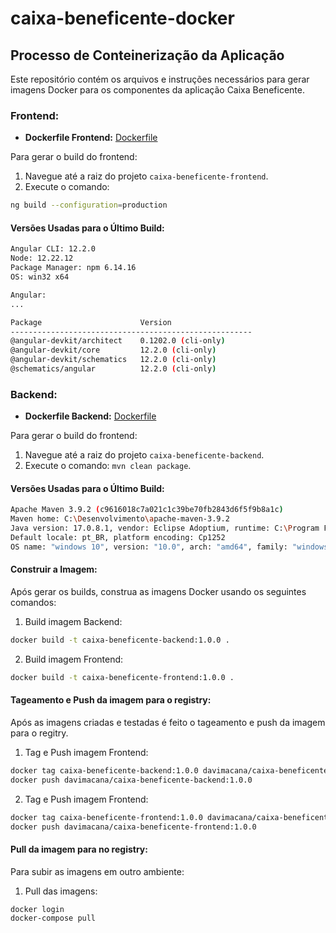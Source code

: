 # caixa-beneficente-docker

## Processo de Conteinerização da Aplicação

Este repositório contém os arquivos e instruções necessários para gerar imagens Docker para os componentes da aplicação Caixa Beneficente.

### Frontend:

- **Dockerfile Frontend:** [Dockerfile](https://github.com/davimacana/caixa-beneficente-frontend/blob/feature/container-docker/Dockerfile)

Para gerar o build do frontend:
1. Navegue até a raiz do projeto `caixa-beneficente-frontend`.
2. Execute o comando:
```bash
ng build --configuration=production

```

#### Versões Usadas para o Último Build:

```bash
Angular CLI: 12.2.0
Node: 12.22.12
Package Manager: npm 6.14.16
OS: win32 x64

Angular:
...

Package                      Version
------------------------------------------------------
@angular-devkit/architect    0.1202.0 (cli-only)
@angular-devkit/core         12.2.0 (cli-only)
@angular-devkit/schematics   12.2.0 (cli-only)
@schematics/angular          12.2.0 (cli-only)
```

### Backend:

- **Dockerfile Backend:** [Dockerfile](https://github.com/davimacana/caixa-beneficente-backend/blob/feature/container-docker/Dockerfile)

Para gerar o build do frontend:
1. Navegue até a raiz do projeto `caixa-beneficente-backend`.
2. Execute o comando: `mvn clean package`.

#### Versões Usadas para o Último Build:

```bash
Apache Maven 3.9.2 (c9616018c7a021c1c39be70fb2843d6f5f9b8a1c)
Maven home: C:\Desenvolvimento\apache-maven-3.9.2
Java version: 17.0.8.1, vendor: Eclipse Adoptium, runtime: C:\Program Files\Java\Eclipse Adoptium\jdk-17.0.8.101-hotspot
Default locale: pt_BR, platform encoding: Cp1252
OS name: "windows 10", version: "10.0", arch: "amd64", family: "windows"
```

#### Construir a Imagem:
Após gerar os builds, construa as imagens Docker usando os seguintes comandos:
1. Build imagem Backend:
```bash
docker build -t caixa-beneficente-backend:1.0.0 .
```

2. Build imagem Frontend:
```bash
docker build -t caixa-beneficente-frontend:1.0.0 .
```

#### Tageamento e Push da imagem para o registry:
Após as imagens criadas e testadas é feito o tageamento e push da imagem para o regitry.
1. Tag e Push imagem Frontend:
```bash
docker tag caixa-beneficente-backend:1.0.0 davimacana/caixa-beneficente-backend:1.0.0
docker push davimacana/caixa-beneficente-backend:1.0.0
```
2. Tag e Push imagem Frontend:
```bash
docker tag caixa-beneficente-frontend:1.0.0 davimacana/caixa-beneficente-frontend:1.0.0
docker push davimacana/caixa-beneficente-frontend:1.0.0
```

#### Pull da imagem para no registry:
Para subir as imagens em outro ambiente:
1. Pull das imagens:
```bash
docker login
docker-compose pull
```

